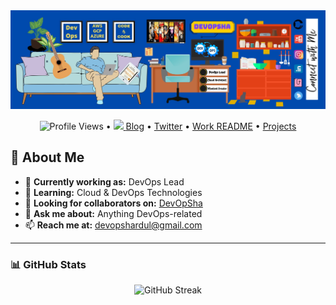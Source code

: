
<img src="bg.jpg">

<p align="center">
  <img src="https://gpvc.arturio.dev/devopsha" alt="Profile Views"> •  
  <a href="https://twitter.com/intent/follow?screen_name=techfosha&tw_p=followbutton">
    <img src="https://img.shields.io/twitter/follow/techfosha?label=%40techfosha&style=social">
  </a>  
  <a href="#">Blog</a> •
  <a href="https://twitter.com/techfosha">Twitter</a> •
  <a href="#">Work README</a> •
  <a href="#">Projects</a> 
</p>

## 👋 About Me

- 🔭 **Currently working as:** DevOps Lead  
- 🌱 **Learning:** Cloud & DevOps Technologies  
- 👯 **Looking for collaborators on:** [DevOpSha](https://github.com/devopsha/Linux-DevOpSha)  
- 💬 **Ask me about:** Anything DevOps-related  
- 📫 **Reach me at:** [devopshardul@gmail.com](mailto:devopshardul@gmail.com)  

---

### 📊 GitHub Stats

<p align="center">
  <img src="https://github-readme-streak-stats.herokuapp.com/?user=devopsha&theme=dark" alt="GitHub Streak">
</p>

<!-- Uncomment if needed -->
<!--
<p align="center">
  <img src="https://github-readme-stats.vercel.app/api?username=devopsha&show_icons=true&theme=dark&count_private=true" alt="GitHub Stats">
</p>
-->

